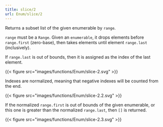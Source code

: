 ```yaml
---
title: slice/2
url: Enum/slice/2
---
```


Returns a subset list of the given enumerable by `range`.

`range` must be a `Range`. Given an `enumerable`, it drops elements before `range.first` (zero-base), then takes elements until element `range.last` (inclusively).

If `range.last` is out of bounds, then it is assigned as the index of the last element.

{{< figure src="images/functions/Enum/slice-2.svg" >}}

Indexes are normalized, meaning that negative indexes will be counted from the end.

{{< figure src="images/functions/Enum/slice-2.2.svg" >}}

If the normalized `range.first` is out of bounds of the given enumerable, or this one is greater than the normalized `range.last`, then `[]` is returned.

{{< figure src="images/functions/Enum/slice-2.3.svg" >}}
